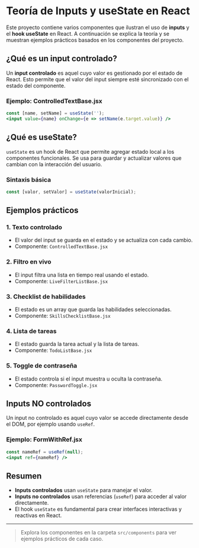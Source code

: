 # Teoría de Inputs y useState en React

Este proyecto contiene varios componentes que ilustran el uso de **inputs** y el **hook useState** en React. A continuación se explica la teoría y se muestran ejemplos prácticos basados en los componentes del proyecto.

## ¿Qué es un input controlado?
Un **input controlado** es aquel cuyo valor es gestionado por el estado de React. Esto permite que el valor del input siempre esté sincronizado con el estado del componente.

### Ejemplo: ControlledTextBase.jsx
```jsx
const [name, setName] = useState('');
<input value={name} onChange={e => setName(e.target.value)} />
```

## ¿Qué es useState?
`useState` es un hook de React que permite agregar estado local a los componentes funcionales. Se usa para guardar y actualizar valores que cambian con la interacción del usuario.

### Sintaxis básica
```jsx
const [valor, setValor] = useState(valorInicial);
```

## Ejemplos prácticos

### 1. Texto controlado
- El valor del input se guarda en el estado y se actualiza con cada cambio.
- Componente: `ControlledTextBase.jsx`

### 2. Filtro en vivo
- El input filtra una lista en tiempo real usando el estado.
- Componente: `LiveFilterListBase.jsx`

### 3. Checklist de habilidades
- El estado es un array que guarda las habilidades seleccionadas.
- Componente: `SkillsChecklistBase.jsx`

### 4. Lista de tareas
- El estado guarda la tarea actual y la lista de tareas.
- Componente: `TodoListBase.jsx`

### 5. Toggle de contraseña
- El estado controla si el input muestra u oculta la contraseña.
- Componente: `PasswordToggle.jsx`

## Inputs NO controlados
Un input no controlado es aquel cuyo valor se accede directamente desde el DOM, por ejemplo usando `useRef`.

### Ejemplo: FormWithRef.jsx
```jsx
const nameRef = useRef(null);
<input ref={nameRef} />
```

## Resumen
- **Inputs controlados** usan `useState` para manejar el valor.
- **Inputs no controlados** usan referencias (`useRef`) para acceder al valor directamente.
- El hook `useState` es fundamental para crear interfaces interactivas y reactivas en React.

---

> Explora los componentes en la carpeta `src/components` para ver ejemplos prácticos de cada caso.
